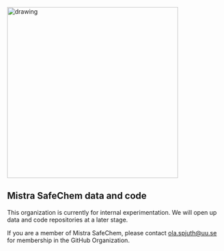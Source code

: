 <img src="https://github.com/user-attachments/assets/d1bc28eb-eebb-42f7-bd94-1e003f64a8c5" alt="drawing" style="width:400px;"/>

## Mistra SafeChem data and code

This organization is currently for internal experimentation. We will open up data and code repositories at a later stage.

If you are a member of Mistra SafeChem, please contact ola.spjuth@uu.se for membership in the GitHub Organization.
